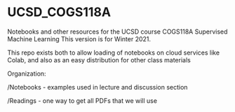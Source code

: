 # UCSD_COGS118A
Notebooks and other resources for the UCSD course COGS118A Supervised Machine Learning
This version is for Winter 2021.

This repo exists both to allow loading of notebooks on cloud services like Colab, and also as an easy distribution for other class materials

Organization:

/Notebooks - examples used in lecture and discussion section

/Readings - one way to get all PDFs that we will use
